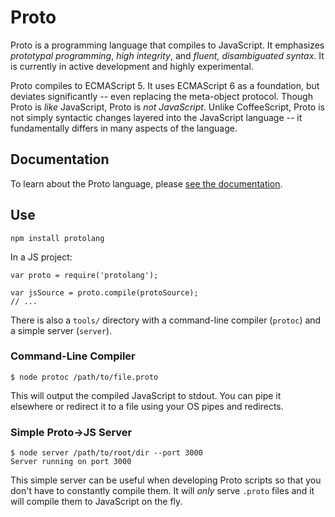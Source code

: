 # Proto

Proto is a programming language that compiles to JavaScript.  It emphasizes *prototypal programming*, *high integrity*, and *fluent, disambiguated syntax*.  It is currently in active development and highly experimental.

Proto compiles to ECMAScript 5.  It uses ECMAScript 6 as a foundation, but deviates significantly -- even replacing the meta-object protocol.  Though Proto is *like* JavaScript, Proto is *not JavaScript*.  Unlike CoffeeScript, Proto is not simply syntactic changes layered into the JavaScript language -- it fundamentally differs in many aspects of the language.

## Documentation

To learn about the Proto language, please [see the documentation](https://github.com/Nathan-Wall/proto/blob/master/docs/index.md).

## Use

	npm install protolang

In a JS project:

	var proto = require('protolang');

	var jsSource = proto.compile(protoSource);
	// ...

There is also a `tools/` directory with a command-line compiler (`protoc`) and a simple server (`server`).

### Command-Line Compiler

	$ node protoc /path/to/file.proto

This will output the compiled JavaScript to stdout.  You can pipe it elsewhere or redirect it to a file using your OS pipes and redirects.

### Simple Proto->JS Server

	$ node server /path/to/root/dir --port 3000
	Server running on port 3000

This simple server can be useful when developing Proto scripts so that you don't have to constantly compile them.  It will *only* serve `.proto` files and it will compile them to JavaScript on the fly.